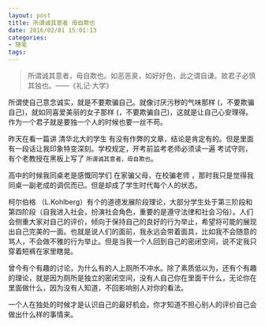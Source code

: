 ```yaml
---
layout: post
title: 所谓诚其意者 毋自欺也
date: 2016/02/01 15:01:13
categories:
- 随笔
tags:
---
```


> 所谓诚其意者，毋自欺也。如恶恶臭，如好好色，此之谓自谦。故君子必慎其独也。——《礼记·大学》

所谓使自己意念诚实，就是不要欺骗自己。就像讨厌污秽的气味那样 (，不要欺骗自己)，就如同喜爱美丽的女子那样 (，不要欺骗自己)，这就是让自己心安理得。作为一个君子就是要独一个人的时候也要一丝不苟。

昨天在看一篇讲 清华北大的学生 有没有作弊的文章，结论是肯定有的。但是里面有一段话让我印象特变深刻。学校规定，开考前监考老师必须读一遍 考试守则，有个老教授在黑板上写了 `所谓诚其意者，毋自欺也`。

高中的时候我同桌老是感慨同学们 在家骗父母，在校骗老师 ，那时我只是觉得我同桌一副老成的调侃而已。但是却成了学生时代每个人的状态。

柯尔伯格 （L.Kohlberg）有个的道德发展阶段理论，大部分学生处于第三阶段和第四阶段（自我进入社会，扮演社会角色，重要的是遵守法律和社会习俗）。人们会侧重大家对自己的评价，倾向于保持自己的良好的行为举止，希望将可能的展现出自己完美的一面。也就是说人们的面前，我永远会带着面具，比如我不会随意的骂人，不会做不雅的行为举止。但是当我一个人回到自己的密闭空间，说不定我只穿着短裤在家里瞎晃。

曾今有个有趣的讨论，为什么有的人上厕所不冲水。除了素质低以为，还有个有趣的理论，就是因为厕所是独立的密闭空间，没有人自己你在里面干什么，无论你在里面做什么，因为没有人知道，不回影响别人对你的看法。

一个人在独处的时候才是认识自己的最好机会。你才知道不担心别人的评价自己会做出什么样的事情来。
